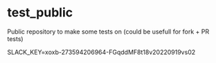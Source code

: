 # test_public
Public repository to make some tests on (could be usefull for fork + PR tests)

SLACK_KEY=xoxb-273594206964-FGqddMF8t18v20220919vs02
